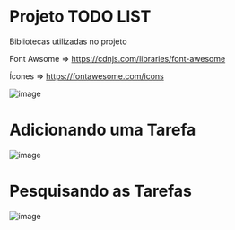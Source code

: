# Projeto TODO LIST

Bibliotecas utilizadas no projeto

Font Awsome => https://cdnjs.com/libraries/font-awesome

Ícones  => https://fontawesome.com/icons




![image](https://user-images.githubusercontent.com/98665329/215913766-d5a04b40-d772-4436-bd95-fe79d0c77cb9.png)

# Adicionando uma Tarefa

![image](https://user-images.githubusercontent.com/98665329/215913898-b6d68694-a26a-4295-a477-466e32a1ad6b.png)


# Pesquisando as  Tarefas

![image](https://user-images.githubusercontent.com/98665329/215914175-196103b5-33ac-4dfe-80df-1724f4d4725e.png)








